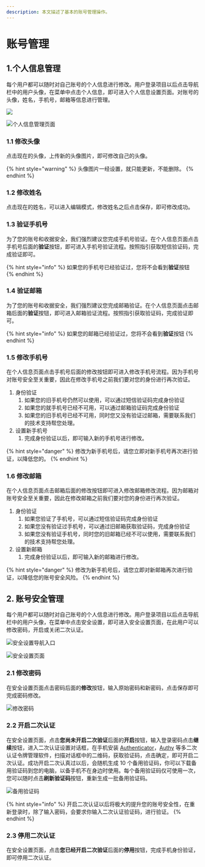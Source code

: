 ```yaml
---
description: 本文描述了基本的账号管理操作。
---
```


# 账号管理

## 1.个人信息管理

每个用户都可以随时对自己账号的个人信息进行修改。用户登录项目以后点击导航栏中的用户头像，在菜单中点击个人信息，即可进入个人信息设置页面。对账号的头像，姓名，手机号，邮箱等信息进行管理。 

![](../.gitbook/assets/navigation-user-info.png)

![&#x4E2A;&#x4EBA;&#x4FE1;&#x606F;&#x7BA1;&#x7406;&#x9875;&#x9762;](../.gitbook/assets/user-info.png)

### 1.1 修改头像

点击现在的头像，上传新的头像图片，即可修改自己的头像。

{% hint style="warning" %}
头像图片一经设置，就只能更新，不能删除。
{% endhint %}

### 1.2 修改姓名

点击现在的姓名，可以进入编辑模式，修改姓名之后点击保存，即可修改成功。

### 1.3 验证手机号

为了您的账号和收据安全，我们强烈建议您完成手机号验证。在个人信息页面点击手机号后面的**验证**按钮，即可进入手机号验证流程。按照指引获取短信验证码，完成验证即可。

{% hint style="info" %}
如果您的手机号已经验证过，您将不会看到**验证**按钮
{% endhint %}

### 1.4 验证邮箱

为了您的账号和收据安全，我们强烈建议您完成邮箱验证。在个人信息页面点击邮箱后面的**验证**按钮，即可进入邮箱验证流程。按照指引获取验证码，完成验证即可。

{% hint style="info" %}
如果您的邮箱已经验证过，您将不会看到**验证**按钮
{% endhint %}

### 1.5 修改手机号

在个人信息页面点击手机号后面的修改按钮即可进入修改手机号流程。因为手机号对账号安全至关重要，因此在修改手机号之前我们要对您的身份进行再次验证。

1. 身份验证
   1. 如果您的旧手机号仍然可以使用，可以通过短信验证码完成身份验证
   2. 如果您的就手机号已经不可用，可以通过邮箱验证码完成身份验证
   3. 如果您的旧手机号已经不可用，同时您又没有验证过邮箱，需要联系我们的技术支持帮您处理。
2. 设置新手机号
   1. 完成身份验证以后，即可输入新的手机号进行修改。

{% hint style="danger" %}
修改为新手机号后，请您立即对新手机号再次进行验证，以降低您的。
{% endhint %}

### 1.6 修改邮箱

在个人信息页面点击邮箱后面的修改按钮即可进入修改邮箱修改流程。因为邮箱对账号安全至关重要，因此在修改邮箱之前我们要对您的身份进行再次验证。

1. 身份验证
   1. 如果您验证了手机号，可以通过短信验证码完成身份验证
   2. 如果您没有验证过手机号，可以通过旧邮箱获取验证码，完成身份验证
   3. 如果您没有验证手机号，同时您的旧邮箱已经不可以使用，需要联系我们的技术支持帮您处理。
2. 设置新邮箱
   1. 完成身份验证以后，即可输入新的邮箱进行修改。

{% hint style="danger" %}
修改为新手机号后，请您立即对新邮箱再次进行验证，以降低您的账号安全风险。
{% endhint %}

## 2. 账号安全管理

每个用户都可以随时对自己账号的个人信息进行修改。用户登录项目以后点击导航栏中的用户头像，在菜单中点击安全设置，即可进入安全设置页面，在此用户可以修改密码，开启或关闭二次认证。

![&#x5B89;&#x5168;&#x8BBE;&#x7F6E;&#x5BFC;&#x822A;&#x5165;&#x53E3;](../.gitbook/assets/navigation-security.png)

![&#x5B89;&#x5168;&#x8BBE;&#x7F6E;&#x9875;&#x9762;](../.gitbook/assets/security.png)

### 2.1 修改密码

在安全设置页面点击密码后面的**修改**按钮，输入原始密码和新密码，点击保存即可完成密码修改。

![&#x4FEE;&#x6539;&#x5BC6;&#x7801;](../.gitbook/assets/modify-password.png)

### 2.2 开启二次认证

在安全设置页面，点击**您尚未开启二次验证**后面的**开启**按钮，输入登录密码点击**继续**按钮，进入二次认证设置对话框，在手机安装 [Authenticator](https://support.google.com/accounts/answer/1066447?hl=zh-Hans)，[Authy](https://authy.com/features/setup/) 等多二次认证令牌管理软件，扫描对话框中的二维码，获取验证码，点击确定，即可开启二次认证。成功开启二次认真过以后，会随机生成 10 个备用验证码，你可以下载备用验证码到您的电脑，以备手机不在身边时使用。每个备用验证码仅可使用一次，您可以随时点击**刷新验证码**按钮，重新生成一批备用验证码。

![&#x5907;&#x7528;&#x9A8C;&#x8BC1;&#x7801;](../.gitbook/assets/backup-verify-code.png)

{% hint style="info" %}
开启二次认证以后将极大的提升您的账号安全性，在重新登录时，除了输入密码，会要求你输入二次认证验证码，进行验证。
{% endhint %}

### 2.3 停用二次认证

在安全设置页面，点击**您已经开启二次验证**后面的**停用**按钮，完成手机身份验证，即可停用二次认证。

